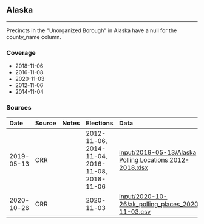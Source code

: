 ## Alaska

-------------

Precincts in the "Unorganized Borough" in Alaska have a null for the county_name column.

### Coverage
- 2018-11-06
- 2016-11-08
- 2020-11-03
- 2012-11-06
- 2014-11-04


### Sources

| Date | Source | Notes | Elections | Data |
| :---|:----|:---|:---|:---|
| 2019-05-13 | ORR |  | 2012-11-06, 2014-11-04, 2016-11-08, 2018-11-06 | [input/2019-05-13/Alaska Polling Locations 2012-2018.xlsx](input/2019-05-13/Alaska%20Polling%20Locations%202012-2018.xlsx) |
| 2020-10-26 | ORR |  | 2020-11-03 | [input/2020-10-26/ak_polling_places_2020-11-03.csv](input/2020-10-26/ak_polling_places_2020-11-03.csv) |
